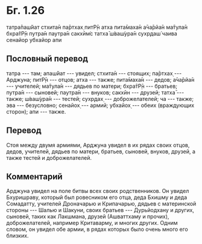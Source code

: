 # Бг. 1.26

татра̄паш́йат стхита̄н па̄ртхах̣ питР̣̄н атха пита̄маха̄н а̄ча̄рйа̄н ма̄тула̄н бхра̄тР̣̄н
путра̄н паутра̄н сакхӣм̇с татха̄ ш́ваш́ура̄н сухр̣даш́ чаива сенайор убхайор апи

## Пословный перевод

татра --- там; апаш́йат --- увидел; стхита̄н --- стоящих; па̄ртхах̣ ---
Арджуна; питР̣̄н --- отцов; атха --- также; пита̄маха̄н --- дедов; а̄ча̄рйа̄н
--- учителей; ма̄тула̄н --- дядьев по матери; бхра̄тР̣̄н --- братьев; путра̄н
--- сыновей; паутра̄н --- внуков; сакхӣн --- друзей; татха̄ --- также;
ш́ваш́ура̄н --- тестей; сухр̣дах̣ --- доброжелателей; ча --- также; эва ---
безусловно; сенайох̣ --- армий; убхайох̣ --- обеих (враждующих сторон);
апи --- также.

## Перевод

Стоя между двумя армиями, Арджуна увидел в их рядах своих отцов, дедов,
учителей, дядьев по матери, братьев, сыновей, внуков, друзей, а также
тестей и доброжелателей.

## Комментарий

Арджуна увидел на поле битвы всех своих родственников. Он увидел
Бхуришраву, который был ровесником его отца, деда Бхишму и деда
Сомадатту, учителей Дроначарью и Крипачарью, дядьев с материнской
стороны --- Шалью и Шакуни, своих братьев --- Дурьйодхану и других,
сыновей, таких как Лакшмана, друзей (Ашваттхаму и прочих),
доброжелателей, например Критаварму, и многих других. Одним словом, он
увидел обе армии, в рядах которых было очень много его близких.
